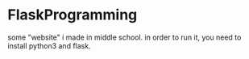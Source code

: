 # FlaskProgramming
some "website" i made in middle school.
in order to run it, you need to install python3 and flask.
